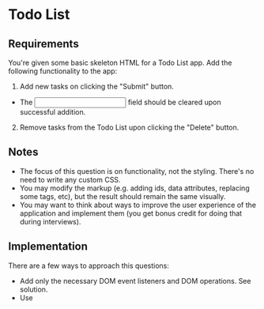 # Todo List

## Requirements
You're given some basic skeleton HTML for a Todo List app. Add the following functionality to the app:

1. Add new tasks on clicking the "Submit" button.
  * The <input> field should be cleared upon successful addition.
2. Remove tasks from the Todo List upon clicking the "Delete" button.

## Notes
  * The focus of this question is on functionality, not the styling. There's no need to write any custom CSS.
  * You may modify the markup (e.g. adding ids, data attributes, replacing some tags, etc), but the result should remain the same visually.
  * You may want to think about ways to improve the user experience of the application and implement them (you get bonus credit for doing that during interviews).

## Implementation
There are a few ways to approach this questions:

  * Add only the necessary DOM event listeners and DOM operations. See solution.
  * Use <template>s and client-side render both initial and new tasks. See solution.

## Improved Approach
In this approach, <template>s are used for rendering both initial and new tasks. You might have realized that you have the task markup duplicated in two places: the initially-rendered tasks and new tasks.

It is a chore to make the markup consistent for both initial and new tasks. Using a <template> element will make it easy to render both the initial task and newly-added tasks.

This solution also contains some UX improvements:

  * Use a <form> to capture submission of new tasks. This will handle both Enter keys and "Submit" button clicks.
  * Prevents empty input values from being added to the list.
    * Useful for preventing accidental additions.
  * Trims the input value before adding to the list.
  * Asks for confirmation before deletion of a task.
    * Destructive actions should always require double confirmation in case the user accidentally pressed the delete button.

## Basic Approach
In this approach, only the necessary DOM event listeners and DOM operations are added. Refer to the inline comments for explanations on what each part of the code does.

## Notes
When rendering user input, there's a risk of inserting potentially malicious content resulting in Cross Site Scripting (XSS). To prevent XSS:

  * Sanitize the user input before rendering.
  * Avoid setting Element.innerHTML, set Node.textContent instead which inserts strings as raw text rather than parsing it as HTML.

## Accessibility
  * All form <input>s should be labelled either via <label>s or aria-label attributes. Since the original markup doesn't contain a <label>, we can add aria-label to the <input>.
  * For screen reader users, they won't be aware that a new task has been added. An aria-live region can be added to inform about the newly-added task. There is unlikely enough time to do this during an interview but you will get bonus points for mentioning it. Read more about [ARIA live regions on MDN](https://www.greatfrontend.com/questions/user-interface/todo-list/react/solution/improved).

## Test Cases
* Add tasks:
  * Add a new task.
  * Add multiple tasks.
  * Add tasks with potentially malicious content like HTML (e.g. <script>, <style> or <link>) and ensure there's no XSS.
  * Check that <input> is cleared after a task is added.
* Delete tasks:
  * Delete an existing task.
  * Delete multiple tasks.
  * Delete newly-added tasks.